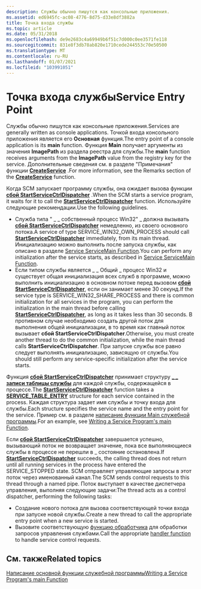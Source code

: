 ```yaml
---
description: Службы обычно пишутся как консольные приложения.
ms.assetid: ed6945fc-ac08-4776-8d75-d33e8df3882a
title: Точка входа службы
ms.topic: article
ms.date: 05/31/2018
ms.openlocfilehash: de9e2683c4a69949b6f51c7d000c0ee3571fe118
ms.sourcegitcommit: 831e8f3db78ab820e1710cede244553c70e50500
ms.translationtype: MT
ms.contentlocale: ru-RU
ms.lasthandoff: 01/07/2021
ms.locfileid: "103991051"
---
```

# <a name="service-entry-point"></a><span data-ttu-id="2e844-103">Точка входа службы</span><span class="sxs-lookup"><span data-stu-id="2e844-103">Service Entry Point</span></span>

<span data-ttu-id="2e844-104">Службы обычно пишутся как консольные приложения.</span><span class="sxs-lookup"><span data-stu-id="2e844-104">Services are generally written as console applications.</span></span> <span data-ttu-id="2e844-105">Точкой входа консольного приложения является его **Основная** функция.</span><span class="sxs-lookup"><span data-stu-id="2e844-105">The entry point of a console application is its **main** function.</span></span> <span data-ttu-id="2e844-106">Функция **Main** получает аргументы из значения **ImagePath** из раздела реестра для службы.</span><span class="sxs-lookup"><span data-stu-id="2e844-106">The **main** function receives arguments from the **ImagePath** value from the registry key for the service.</span></span> <span data-ttu-id="2e844-107">Дополнительные сведения см. в разделе "Примечания" функции [**CreateService**](/windows/desktop/api/Winsvc/nf-winsvc-createservicea) .</span><span class="sxs-lookup"><span data-stu-id="2e844-107">For more information, see the Remarks section of the [**CreateService**](/windows/desktop/api/Winsvc/nf-winsvc-createservicea) function.</span></span>

<span data-ttu-id="2e844-108">Когда SCM запускает программу службы, она ожидает вызова функции [**сбой StartServiceCtrlDispatcher**](/windows/desktop/api/Winsvc/nf-winsvc-startservicectrldispatchera) .</span><span class="sxs-lookup"><span data-stu-id="2e844-108">When the SCM starts a service program, it waits for it to call the [**StartServiceCtrlDispatcher**](/windows/desktop/api/Winsvc/nf-winsvc-startservicectrldispatchera) function.</span></span> <span data-ttu-id="2e844-109">Используйте следующие рекомендации.</span><span class="sxs-lookup"><span data-stu-id="2e844-109">Use the following guidelines.</span></span>

-   <span data-ttu-id="2e844-110">Служба типа " \_ \_ собственный процесс Win32" \_ должна вызывать [**сбой StartServiceCtrlDispatcher**](/windows/desktop/api/Winsvc/nf-winsvc-startservicectrldispatchera) немедленно, из своего основного потока.</span><span class="sxs-lookup"><span data-stu-id="2e844-110">A service of type SERVICE\_WIN32\_OWN\_PROCESS should call [**StartServiceCtrlDispatcher**](/windows/desktop/api/Winsvc/nf-winsvc-startservicectrldispatchera) immediately, from its main thread.</span></span> <span data-ttu-id="2e844-111">Инициализацию можно выполнить после запуска службы, как описано в разделе [Service ServiceMain Function](service-servicemain-function.md).</span><span class="sxs-lookup"><span data-stu-id="2e844-111">You can perform any initialization after the service starts, as described in [Service ServiceMain Function](service-servicemain-function.md).</span></span>
-   <span data-ttu-id="2e844-112">Если типом службы является \_ \_ Общий \_ процесс Win32 и существует общая инициализация всех служб в программе, можно выполнить инициализацию в основном потоке перед вызовом [**сбой StartServiceCtrlDispatcher**](/windows/desktop/api/Winsvc/nf-winsvc-startservicectrldispatchera), если он занимает менее 30 секунд.</span><span class="sxs-lookup"><span data-stu-id="2e844-112">If the service type is SERVICE\_WIN32\_SHARE\_PROCESS and there is common initialization for all services in the program, you can perform the initialization in the main thread before calling [**StartServiceCtrlDispatcher**](/windows/desktop/api/Winsvc/nf-winsvc-startservicectrldispatchera), as long as it takes less than 30 seconds.</span></span> <span data-ttu-id="2e844-113">В противном случае необходимо создать другой поток для выполнения общей инициализации, в то время как главный поток вызывает **сбой StartServiceCtrlDispatcher**.</span><span class="sxs-lookup"><span data-stu-id="2e844-113">Otherwise, you must create another thread to do the common initialization, while the main thread calls **StartServiceCtrlDispatcher**.</span></span> <span data-ttu-id="2e844-114">При запуске службы все равно следует выполнять инициализацию, зависящую от службы.</span><span class="sxs-lookup"><span data-stu-id="2e844-114">You should still perform any service-specific initialization after the service starts.</span></span>

<span data-ttu-id="2e844-115">Функция [**сбой StartServiceCtrlDispatcher**](/windows/desktop/api/Winsvc/nf-winsvc-startservicectrldispatchera) принимает структуру [**\_ \_ записи таблицы службы**](/windows/desktop/api/Winsvc/ns-winsvc-service_table_entrya) для каждой службы, содержащейся в процессе.</span><span class="sxs-lookup"><span data-stu-id="2e844-115">The [**StartServiceCtrlDispatcher**](/windows/desktop/api/Winsvc/nf-winsvc-startservicectrldispatchera) function takes a [**SERVICE\_TABLE\_ENTRY**](/windows/desktop/api/Winsvc/ns-winsvc-service_table_entrya) structure for each service contained in the process.</span></span> <span data-ttu-id="2e844-116">Каждая структура задает имя службы и точку входа для службы.</span><span class="sxs-lookup"><span data-stu-id="2e844-116">Each structure specifies the service name and the entry point for the service.</span></span> <span data-ttu-id="2e844-117">Пример см. в разделе [написание функции Main служебной программы](writing-a-service-program-s-main-function.md).</span><span class="sxs-lookup"><span data-stu-id="2e844-117">For an example, see [Writing a Service Program's main Function](writing-a-service-program-s-main-function.md).</span></span>

<span data-ttu-id="2e844-118">Если [**сбой StartServiceCtrlDispatcher**](/windows/desktop/api/Winsvc/nf-winsvc-startservicectrldispatchera) завершается успешно, вызывающий поток не возвращает значение, пока все выполняющиеся службы в процессе не перешли в \_ состояние остановлена.</span><span class="sxs-lookup"><span data-stu-id="2e844-118">If [**StartServiceCtrlDispatcher**](/windows/desktop/api/Winsvc/nf-winsvc-startservicectrldispatchera) succeeds, the calling thread does not return until all running services in the process have entered the SERVICE\_STOPPED state.</span></span> <span data-ttu-id="2e844-119">SCM отправляет управляющие запросы в этот поток через именованный канал.</span><span class="sxs-lookup"><span data-stu-id="2e844-119">The SCM sends control requests to this thread through a named pipe.</span></span> <span data-ttu-id="2e844-120">Поток выступает в качестве диспетчера управления, выполняя следующие задачи:</span><span class="sxs-lookup"><span data-stu-id="2e844-120">The thread acts as a control dispatcher, performing the following tasks:</span></span>

-   <span data-ttu-id="2e844-121">Создание нового потока для вызова соответствующей точки входа при запуске новой службы.</span><span class="sxs-lookup"><span data-stu-id="2e844-121">Create a new thread to call the appropriate entry point when a new service is started.</span></span>
-   <span data-ttu-id="2e844-122">Вызовите соответствующую [функцию обработчика](service-control-handler-function.md) для обработки запросов управления службами.</span><span class="sxs-lookup"><span data-stu-id="2e844-122">Call the appropriate [handler function](service-control-handler-function.md) to handle service control requests.</span></span>

## <a name="related-topics"></a><span data-ttu-id="2e844-123">См. также</span><span class="sxs-lookup"><span data-stu-id="2e844-123">Related topics</span></span>

<dl> <dt>

[<span data-ttu-id="2e844-124">Написание основной функции служебной программы</span><span class="sxs-lookup"><span data-stu-id="2e844-124">Writing a Service Program's main Function</span></span>](writing-a-service-program-s-main-function.md)
</dt> </dl>

 

 



